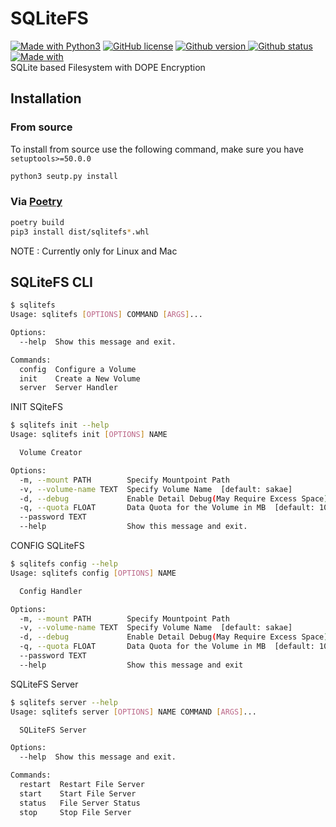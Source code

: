 # SQLiteFS
[![Made with Python3](https://img.shields.io/badge/Made%20With-Python3-blue)](https://www.python.org/) [![GitHub license](https://img.shields.io/badge/license-MIT-blue.svg)](https://github.com/anubhav-narayan/SQLiteFS/blob/master/LICENCE) [![Github version](https://img.shields.io/badge/version-0.11.0-green)
](http://github.com/anubhav-narayan/SQLiteFS) [![Github status](https://img.shields.io/badge/status-Public%20Beta-green)
](http://github.com/anubhav-narayan/SQLiteFS) [![Made with](https://img.shields.io/badge/Built%20with-SQLite3%20|%20Click%20|%20Daemonocle%20|%20PyCryptodome-blue)](http://github.com/anubhav-narayan/SQLiteFS)\
SQLite based Filesystem with DOPE Encryption
## Installation
### From source
To install from source use the following command, make sure you have `setuptools>=50.0.0`
```bash
python3 seutp.py install
```
### Via [Poetry](https://python-poetry.org)
```bash
poetry build
pip3 install dist/sqlitefs*.whl
```
NOTE : Currently only for Linux and Mac

## SQLiteFS CLI
```bash
$ sqlitefs
Usage: sqlitefs [OPTIONS] COMMAND [ARGS]...

Options:
  --help  Show this message and exit.

Commands:
  config  Configure a Volume
  init    Create a New Volume
  server  Server Handler
```
INIT SQiteFS
```bash
$ sqlitefs init --help
Usage: sqlitefs init [OPTIONS] NAME

  Volume Creator

Options:
  -m, --mount PATH        Specify Mountpoint Path
  -v, --volume-name TEXT  Specify Volume Name  [default: sakae]
  -d, --debug             Enable Detail Debug(May Require Excess Space)
  -q, --quota FLOAT       Data Quota for the Volume in MB  [default: 1000.0]
  --password TEXT
  --help                  Show this message and exit.
```
CONFIG SQLiteFS
```bash
$ sqlitefs config --help
Usage: sqlitefs config [OPTIONS] NAME

  Config Handler

Options:
  -m, --mount PATH        Specify Mountpoint Path
  -v, --volume-name TEXT  Specify Volume Name  [default: sakae]
  -d, --debug             Enable Detail Debug(May Require Excess Space)
  -q, --quota FLOAT       Data Quota for the Volume in MB  [default: 1000.0]
  --password TEXT
  --help                  Show this message and exit
```
SQLiteFS Server
```bash
$ sqlitefs server --help
Usage: sqlitefs server [OPTIONS] NAME COMMAND [ARGS]...

  SQLiteFS Server

Options:
  --help  Show this message and exit.

Commands:
  restart  Restart File Server
  start    Start File Server
  status   File Server Status
  stop     Stop File Server

```
